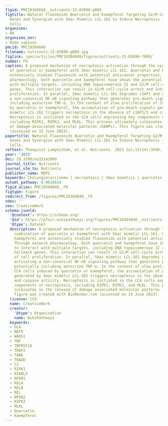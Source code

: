 ```yaml
---
figid: PMC10384840__nutrients-15-03090-g009
figtitle: Natural Flavonoids Quercetin and Kaempferol Targeting G2/M Cell Cycle-Related
  Genes and Synergize with Smac Mimetic LCL-161 to Induce Necroptosis in Cholangiocarcinoma
  Cells
organisms:
- NA
organisms_ner:
- Homo sapiens
pmcid: PMC10384840
filename: nutrients-15-03090-g009.jpg
figlink: /pmc/articles/PMC10384840/figure/nutrients-15-03090-f009/
number: F9
caption: A proposed mechanism of necroptosis activation through the synergistic combination
  of quercetin or kaempferol with Smac mimetic LCL-161. Quercetin and kaempferol are
  extensively studied flavonoids with potential anticancer properties. Through network
  pharmacology, both quercetin and kaempferol have shown the potential to interact
  with multiple targets, including DNA topoisomerase II and G2/M cell-cycle hallmark
  genes. This interaction can result in G2/M cell-cycle arrest and inhibition of cell
  proliferation. In parallel, Smac mimetic LCL-161 degrades cIAP1 and cIAP2, activating
  a non-canonical NF-κB signaling pathway that generates pro-death signals, potentially
  including autocrine TNF-α. In the context of slow proliferation of CCA cells induced
  by quercetin or kaempferol, the accumulation of pro-death signals generated by Smac
  mimetic LCL-161 triggers necroptosis in the absence of cIAP1/2 and caspase activity.
  Necroptosis is initiated in the CCA cells expressing key components of necroptosis,
  including RIPK1, RIPK3, and MLKL. This process ultimately culminates in the release
  of damage-associated molecular patterns (DAMPs). This figure was created with BioRender.com
  (accessed on 15 June 2023).
papertitle: Natural Flavonoids Quercetin and Kaempferol Targeting G2/M Cell Cycle-Related
  Genes and Synergize with Smac Mimetic LCL-161 to Induce Necroptosis in Cholangiocarcinoma
  Cells.
reftext: Thanpisit Lomphithak, et al. Nutrients. 2023 Jul;15(14):3090.
year: '2023'
doi: 10.3390/nu15143090
journal_title: Nutrients
journal_nlm_ta: Nutrients
publisher_name: MDPI
keywords: Cholangiocarcinoma | necroptosis | Smac mimetics | quercetin | kaempferol
automl_pathway: 0.9618634
figid_alias: PMC10384840__F9
figtype: Figure
redirect_from: /figures/PMC10384840__F9
ndex: ''
seo: CreativeWork
schema-jsonld:
  '@context': https://schema.org/
  '@id': https://pfocr.wikipathways.org/figures/PMC10384840__nutrients-15-03090-g009.html
  '@type': Dataset
  description: A proposed mechanism of necroptosis activation through the synergistic
    combination of quercetin or kaempferol with Smac mimetic LCL-161. Quercetin and
    kaempferol are extensively studied flavonoids with potential anticancer properties.
    Through network pharmacology, both quercetin and kaempferol have shown the potential
    to interact with multiple targets, including DNA topoisomerase II and G2/M cell-cycle
    hallmark genes. This interaction can result in G2/M cell-cycle arrest and inhibition
    of cell proliferation. In parallel, Smac mimetic LCL-161 degrades cIAP1 and cIAP2,
    activating a non-canonical NF-κB signaling pathway that generates pro-death signals,
    potentially including autocrine TNF-α. In the context of slow proliferation of
    CCA cells induced by quercetin or kaempferol, the accumulation of pro-death signals
    generated by Smac mimetic LCL-161 triggers necroptosis in the absence of cIAP1/2
    and caspase activity. Necroptosis is initiated in the CCA cells expressing key
    components of necroptosis, including RIPK1, RIPK3, and MLKL. This process ultimately
    culminates in the release of damage-associated molecular patterns (DAMPs). This
    figure was created with BioRender.com (accessed on 15 June 2023).
  license: CC0
  name: CreativeWork
  creator:
    '@type': Organization
    name: WikiPathways
  keywords:
  - GLA
  - NAT8
  - WARS1
  - TNF
  - TNFRSF1A
  - TRAF2
  - TANK
  - TRADD
  - C2
  - RIPK1
  - DIABLO
  - NFKB1
  - RELA
  - RELB
  - REL
  - NFKB2
  - RIPK3
  - MLKL
  - Quercetin
  - Kaempferol
---
```

